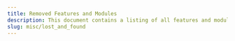 ```yaml
---
title: Removed Features and Modules
description: This document contains a listing of all features and modules that were removed from RIOT at some point in time.
slug: misc/lost_and_found
---
```

